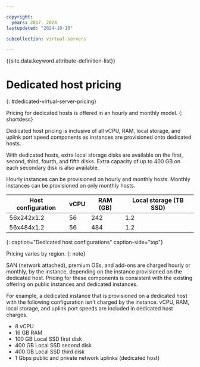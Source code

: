 ```yaml
---

copyright:
  years: 2017, 2024
lastupdated: "2024-10-10"

subcollection: virtual-servers

---
```


{{site.data.keyword.attribute-definition-list}}

# Dedicated host pricing
{: #dedicated-virtual-server-pricing}

Pricing for dedicated hosts is offered in an hourly and monthly model.
{: shortdesc}

Dedicated host pricing is inclusive of all vCPU, RAM, local storage, and uplink port speed components as instances are provisioned onto dedicated hosts.

With dedicated hosts, extra local storage disks are available on the first, second, third, fourth, and fifth disks. Extra capacity of up to 400 GB on each secondary disk is also available.

Hourly instances can be provisioned on hourly and monthly hosts. Monthly instances can be provisioned on only monthly hosts.

| Host configuration | vCPU	| RAM (GB) | Local storage (TB SSD) |
| ------------------ | ---- | -------- | ---------------------- |
| 56x242x1.2  	     |  56 	|   242    |        	1.2	          |
| 56x484x1.2         |  56  |   484    |          1.2           |
{: caption="Dedicated host configurations" caption-side="top"}

Pricing varies by region.
{: note}

SAN (network attached), premium OSs, and add-ons are charged hourly or monthly, by the instance, depending on the instance provisioned on the dedicated host. Pricing for these components is consistent with the existing offering on public instances and dedicated instances.

For example, a dedicated instance that is provisioned on a dedicated host with the following configuration isn't charged by the instance. vCPU, RAM, local storage, and uplink port speeds are included in dedicated host charges.

* 8 vCPU
* 16 GB RAM
* 100 GB Local SSD first disk
* 400 GB Local SSD second disk
* 400 GB Local SSD third disk
* 1 Gbps public and private network uplinks (dedicated host)
